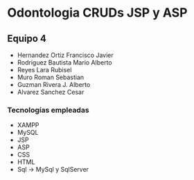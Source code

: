 # Odontologia CRUDs JSP y ASP 

## Equipo 4

- Hernandez Ortiz Francisco Javier
- Rodriguez Bautista Mario Alberto
- Reyes Lara Rubisel
- Muro Roman Sebastian
- Guzman Rivera J. Alberto
- Alvarez Sanchez Cesar

### Tecnologías empleadas

- XAMPP 
- MySQL
- JSP
- ASP
- CSS
- HTML
- Sql -> MySql y SqlServer
